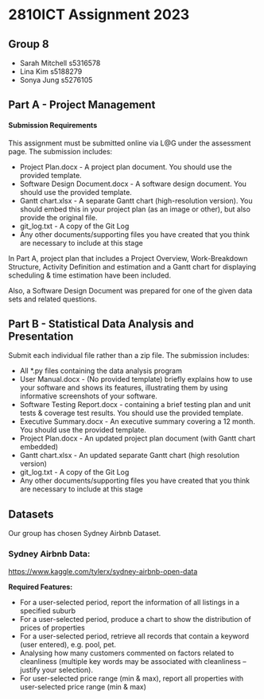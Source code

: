 # 2810ICT Assignment 2023
## Group 8
* Sarah Mitchell s5316578
* Lina Kim s5188279
* Sonya Jung s5276105

## Part A - Project Management
  
#### Submission Requirements
This assignment must be submitted online via L@G under the assessment page. The submission includes:
- Project Plan.docx - A project plan document. You should use the provided template.
- Software Design Document.docx - A software design document. You should use the provided template.
- Gantt chart.xlsx - A separate Gantt chart (high-resolution version). You should embed this in your project plan (as an image or other), but also provide the original file.
- git_log.txt - A copy of the Git Log
- Any other documents/supporting files you have created that you think are necessary to include at this stage
  
In Part A, project plan that includes a Project Overview, Work-Breakdown Structure, Activity Definition and estimation and a Gantt chart for displaying scheduling & time estimation have been included. 

Also, a Software Design Document was prepared for one of the given data sets and related questions. 

## Part B - Statistical Data Analysis and Presentation
Submit each individual file rather than a zip file. The submission includes:
- All *.py files containing the data analysis program 
- User Manual.docx - (No provided template) briefly explains how to use your software and shows its features, illustrating them by using informative screenshots of your software. 
- Software Testing Report.docx - containing a brief testing plan and unit tests & coverage test results. You should use the provided template. 
- Executive Summary.docx - An executive summary covering a 12 month. You should use the provided template. 
- Project Plan.docx - An updated project plan document (with Gantt chart embedded)
- Gantt chart.xlsx - An updated separate Gantt chart (high resolution version)
- git_log.txt - A copy of the Git Log 
- Any other documents/supporting files you have created that you think are necessary to include at this stage

## Datasets

Our group has chosen Sydney Airbnb Dataset. 

### Sydney Airbnb Data: 
https://www.kaggle.com/tylerx/sydney-airbnb-open-data

**Required Features:**
- For a user-selected period, report the information of all listings in a specified suburb
- For a user-selected period, produce a chart to show the distribution of prices of properties
- For a user-selected period, retrieve all records that contain a keyword (user entered), e.g. pool, pet.
- Analysing how many customers commented on factors related to cleanliness (multiple key words may be associated with cleanliness – justify your selection). 
- For user-selected price range (min & max), report all properties with user-selected price range (min & max)

